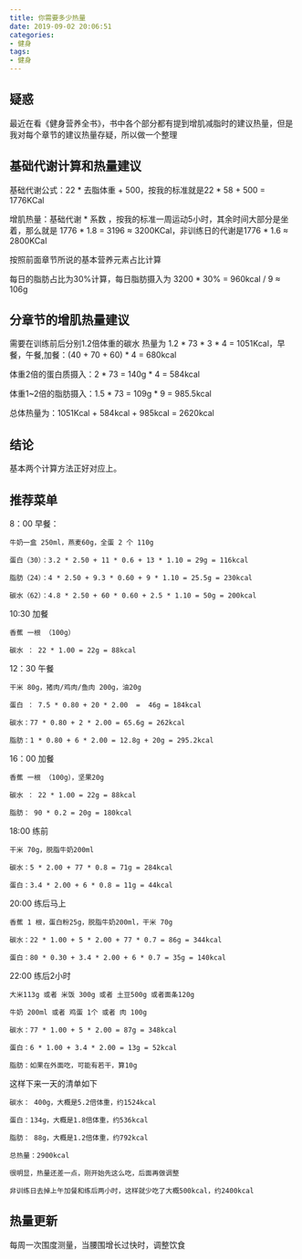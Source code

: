 ```yaml
---
title: 你需要多少热量
date: 2019-09-02 20:06:51
categories:
- 健身
tags:
- 健身
---
```


## 疑惑

最近在看《健身营养全书》，书中各个部分都有提到增肌减脂时的建议热量，但是我对每个章节的建议热量存疑，所以做一个整理

## 基础代谢计算和热量建议

基础代谢公式：22 * 去脂体重 + 500，按我的标准就是22 * 58 + 500 = 1776KCal

增肌热量：基础代谢 * 系数 ，按我的标准一周运动5小时，其余时间大部分是坐着，那么就是 1776 * 1.8 = 3196 ≈ 3200KCal，非训练日的代谢是1776 * 1.6 ≈ 2800KCal

按照前面章节所说的基本营养元素占比计算

每日的脂肪占比为30%计算，每日脂肪摄入为 3200 * 30% = 960kcal / 9 ≈ 106g

## 分章节的增肌热量建议

需要在训练前后分别1.2倍体重的碳水 热量为 1.2 * 73 * 3 * 4 = 1051Kcal，早餐，午餐,加餐：(40 + 70 + 60) * 4 = 680kcal

体重2倍的蛋白质摄入：2 * 73 = 140g * 4 = 584kcal

体重1~2倍的脂肪摄入：1.5 * 73 = 109g * 9 = 985.5kcal

总体热量为：1051Kcal + 584kcal + 985kcal = 2620kcal

## 结论
 
基本两个计算方法正好对应上。

## 推荐菜单

8：00 早餐：
```
牛奶一盒 250ml，燕麦60g，全蛋 2 个 110g

蛋白（30）：3.2 * 2.50 + 11 * 0.6 + 13 * 1.10 = 29g = 116kcal

脂肪（24）：4 * 2.50 + 9.3 * 0.60 + 9 * 1.10 = 25.5g = 230kcal

碳水（62）：4.8 * 2.50 + 60 * 0.60 + 2.5 * 1.10 = 50g = 200kcal
```

10:30 加餐
```
香蕉 一根 （100g）

碳水 ： 22 * 1.00 = 22g = 88kcal
```

12：30 午餐
```
干米 80g，猪肉/鸡肉/鱼肉 200g，油20g

蛋白 ： 7.5 * 0.80 + 20 * 2.00  =  46g = 184kcal

碳水：77 * 0.80 + 2 * 2.00 = 65.6g = 262kcal

脂肪：1 * 0.80 + 6 * 2.00 = 12.8g + 20g = 295.2kcal
```

16：00 加餐
```
香蕉 一根 （100g），坚果20g

碳水 ： 22 * 1.00 = 22g = 88kcal

脂肪： 90 * 0.2 = 20g = 180kcal
```

18:00 练前
```
干米 70g，脱脂牛奶200ml

碳水：5 * 2.00 + 77 * 0.8 = 71g = 284kcal

蛋白：3.4 * 2.00 + 6 * 0.8 = 11g = 44kcal
```

20:00 练后马上
```
香蕉 1 根，蛋白粉25g，脱脂牛奶200ml，干米 70g

碳水：22 * 1.00 + 5 * 2.00 + 77 * 0.7 = 86g = 344kcal

蛋白：80 * 0.30 + 3.4 * 2.00 + 6 * 0.7 = 35g = 140kcal
```

22:00 练后2小时
```
大米113g 或者 米饭 300g 或者 土豆500g 或者面条120g

牛奶 200ml 或者 鸡蛋 1个 或者 肉 100g

碳水：77 * 1.00 + 5 * 2.00 = 87g = 348kcal

蛋白：6 * 1.00 + 3.4 * 2.00 = 13g = 52kcal

脂肪：如果在外面吃，可能有若干，算10g
```

这样下来一天的清单如下
```
碳水： 400g，大概是5.2倍体重，约1524kcal

蛋白：134g，大概是1.8倍体重，约536kcal

脂肪： 88g，大概是1.2倍体重，约792kcal

总热量：2900kcal 

很明显，热量还差一点，刚开始先这么吃，后面再做调整

非训练日去掉上午加餐和练后两小时，这样就少吃了大概500kcal，约2400kcal
```

## 热量更新

每周一次围度测量，当腰围增长过快时，调整饮食

